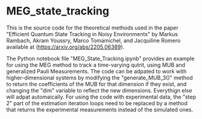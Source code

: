 # MEG_state_tracking
This is the source code for the theoretical methods used in the paper "Efficient Quantum State Tracking in Noisy Environments" by Markus Rambach, Akram Youssry, Marco Tomamichel, and Jacquiline Romero available at (https://arxiv.org/abs/2205.06389). 

The Python notebook file "MEG_State_Tracking.ipynb" provides an example for using the MEG method to track a time-varying qutrit, using MUB and generalized Pauli Measurements. The code can be adpated to work with higher-dimensional systems by modifying the "generate_MUB_3()" method to return the coefficients of the MUB for that dimension if they exist, and changing the "dim" variable to reflect the new dimensions. Everythign else will adpat automaically. For using the code with experimental data, the "step 2" part of the estimation iteration loops need to be replaced by a method that returns the experimental measurements instead of the simulated ones. 
